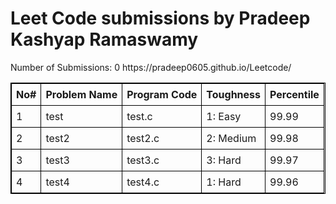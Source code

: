 <html>
	<head>
		<style>
		table, th, td {
			border: 1px solid black;
		}
		th, td {
			padding: 7px;
		}
		</style>
		<link rel="stylesheet" href="css_and_js/style.css" type="text/css" media="print, projection, screen" />
		<script type="text/javascript" src="css_and_js/jquery-latest.js"></script> 
		<script type="text/javascript" src="css_and_js/jquery.tablesorter.js"></script> 
		<script type="text/javascript">
			$(function() {
				$("#myTable").tablesorter();
			});
		</script>
	</head>
<body>


<h1> Leet Code submissions by Pradeep Kashyap Ramaswamy </h1>
Number of Submissions: 0
https://pradeep0605.github.io/Leetcode/

<table id="myTable" class="tablesorter" style="width:100%">
<thead> 
	<tr> 
		<th> No# </th>
		<th> Problem Name </th>
		<th> Program Code</th>
		<th> Toughness </th>
		<th> Percentile </th>
	</tr>
</thead>
<tbody> 
	<tr>
		<td> 1 </td>
		<td> test </td>
		<td> test.c </td>
		<td> 1: Easy </td>
		<td> 99.99 </td>
	<tr>
		<td> 2 </td>
		<td> test2 </td>
		<td> test2.c </td>
		<td> 2: Medium </td>
		<td> 99.98 </td>
	</tr>
	<tr>
		<td> 3 </td>
		<td> test3 </td>
		<td> test3.c </td>
		<td> 3: Hard </td>
		<td> 99.97 </td>
	</tr>
	<tr>
		<td> 4 </td>
		<td> test4 </td>
		<td> test4.c </td>
		<td> 1: Hard </td>
		<td> 99.96 </td>
	</tr>	
</tbody> 
</table>
</body>
</html>
